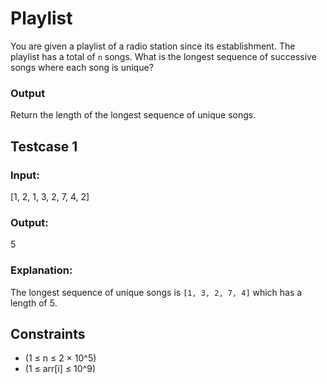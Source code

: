 # Playlist

You are given a playlist of a radio station since its establishment. The playlist has a total of `n` songs. What is the longest sequence of successive songs where each song is unique?


### Output

Return the length of the longest sequence of unique songs.

## Testcase 1

### Input:

[1, 2, 1, 3, 2, 7, 4, 2]
### Output:

5


### Explanation:
The longest sequence of unique songs is `[1, 3, 2, 7, 4]` which has a length of 5.

## Constraints
- (1 ≤ n ≤ 2 × 10^5)
- (1 ≤ arr[i] ≤ 10^9)
